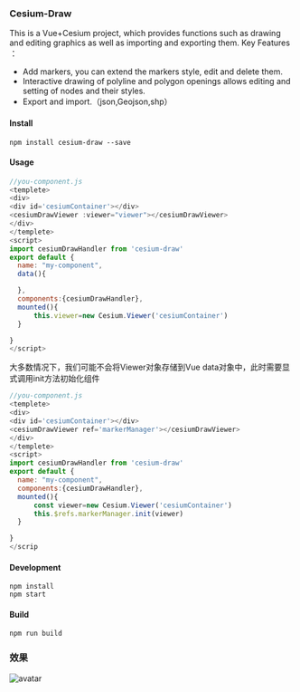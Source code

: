 <!--
 * @Author: zhangbo
 * @E-mail: zhangb@geovis.com.cn
 * @Date: 2019-10-09 19:43:05
 * @LastEditors  : zhangbo
 * @LastEditTime : 2020-01-02 19:07:11
 * @Desc: 
 -->
### Cesium-Draw
This is a Vue+Cesium project, which provides functions such as drawing and editing graphics as well as importing and exporting them.
Key Features ：
- Add markers, you can extend the markers style, edit and delete them.
- Interactive drawing of polyline and polygon openings allows editing and setting of nodes and their styles.
- Export and import.（json,Geojson,shp）

#### Install
```
npm install cesium-draw --save
```
#### Usage
```js
//you-component.js
<templete>
<div>
<div id='cesiumContainer'></div>
<cesiumDrawViewer :viewer="viewer"></cesiumDrawViewer>
</div>
</templete>
<script>
import cesiumDrawHandler from 'cesium-draw'
export default {
  name: "my-component",
  data(){

  },
  components:{cesiumDrawHandler},
  mounted(){
      this.viewer=new Cesium.Viewer('cesiumContainer')
  }

}
</script>
```
大多数情况下，我们可能不会将Viewer对象存储到Vue data对象中，此时需要显式调用init方法初始化组件
```js
//you-component.js
<templete>
<div>
<div id='cesiumContainer'></div>
<cesiumDrawViewer ref='markerManager'></cesiumDrawViewer>
</div>
</templete>
<script>
import cesiumDrawHandler from 'cesium-draw'
export default {
  name: "my-component",
  components:{cesiumDrawHandler},
  mounted(){
      const viewer=new Cesium.Viewer('cesiumContainer')
      this.$refs.markerManager.init(viewer)
  }

}
</scrip
```
#### Development
```
npm install
npm start
```
#### Build
```
npm run build
```

### 效果
![avatar](https://img-blog.csdnimg.cn/20200102184048249.gif)
